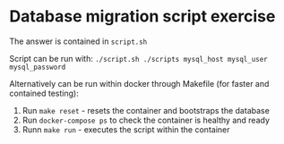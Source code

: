 # Database migration script exercise

The answer is contained in `script.sh`

Script can be run with:
`./script.sh ./scripts mysql_host mysql_user mysql_password`

Alternatively can be run within docker through Makefile (for faster and contained testing):
1. Run `make reset` - resets the container and bootstraps the database
1. Run `docker-compose ps` to check the container is healthy and ready
1. Runn `make run` - executes the script within the container
